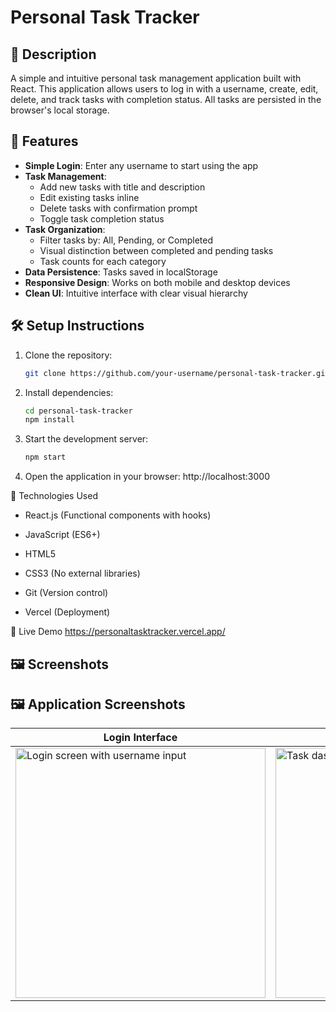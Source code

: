 # Personal Task Tracker

## 📖 Description
A simple and intuitive personal task management application built with React. This application allows users to log in with a username, create, edit, delete, and track tasks with completion status. All tasks are persisted in the browser's local storage.

## 🚀 Features
- **Simple Login**: Enter any username to start using the app
- **Task Management**:
  - Add new tasks with title and description
  - Edit existing tasks inline
  - Delete tasks with confirmation prompt
  - Toggle task completion status
- **Task Organization**:
  - Filter tasks by: All, Pending, or Completed
  - Visual distinction between completed and pending tasks
  - Task counts for each category
- **Data Persistence**: Tasks saved in localStorage
- **Responsive Design**: Works on both mobile and desktop devices
- **Clean UI**: Intuitive interface with clear visual hierarchy

## 🛠 Setup Instructions
1. Clone the repository:
   ```bash
   git clone https://github.com/your-username/personal-task-tracker.git

2. Install dependencies:
   ```bash
   cd personal-task-tracker
   npm install

3. Start the development server:
   ```bash
   npm start

4. Open the application in your browser:
   http://localhost:3000

🧰 Technologies Used
- React.js (Functional components with hooks)

- JavaScript (ES6+)

- HTML5

- CSS3 (No external libraries)

- Git (Version control)

- Vercel (Deployment)

🔗 Live Demo
https://personaltasktracker.vercel.app/


## 🖼 Screenshots

## 🖼 Application Screenshots

<div align="center">
  
| Login Interface | Task Management | Completed Tasks |
|-----------------|-----------------|-----------------|
| <img src="src/screenshots/login.png" width="400" alt="Login screen with username input"> | <img src="src/screenshots/dashboard.png" width="400" alt="Task dashboard showing filters and tasks"> | <img src="src/screenshots/completed.png" width="400" alt="Completed tasks view"> |

</div>
